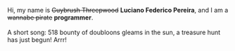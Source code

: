 Hi, my name is ~~Guybrush Threepwood~~ **Luciano Federico Pereira**, and I am a ~~wannabe pirate~~ **programmer**.<br><br>A short song: 518 bounty of doubloons gleams in the sun, a treasure hunt has just begun! Arrr!

